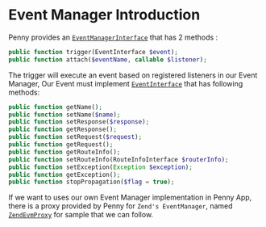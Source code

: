 # Event Manager Introduction

Penny provides an [`EventManagerInterface`](https://github.com/pennyphp/penny/blob/master/src/Event/EventManagerInterface.php) that has 2 methods :

```php
public function trigger(EventInterface $event);
public function attach($eventName, callable $listener);
```

The trigger will execute an event based on registered listeners in our Event Manager, Our Event must implement [`EventInterface`](https://github.com/pennyphp/penny/blob/master/src/Event/EventInterface.php) that has following methods:

```php
public function getName();
public function setName($name);
public function setResponse($response);
public function getResponse();
public function setRequest($request);
public function getRequest();
public function getRouteInfo();
public function setRouteInfo(RouteInfoInterface $routerInfo);
public function setException(Exception $exception);
public function getException();
public function stopPropagation($flag = true);
```

If we want to uses our own Event Manager implementation in Penny App, there is a proxy provided by Penny for `Zend's EventManager`, named [`ZendEvmProxy`](https://github.com/pennyphp/penny/blob/master/src/Event/ZendEvmProxy.php) for sample that we can follow.

